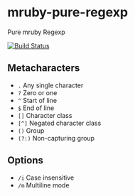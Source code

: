 mruby-pure-regexp
=================

Pure mruby Regexp

[![Build Status](https://travis-ci.org/h2so5/mruby-pure-regexp.svg?branch=master)](https://travis-ci.org/h2so5/mruby-pure-regexp)

## Metacharacters

* ```.``` Any single character
* ```?``` Zero or one
* ```^``` Start of line
* ```$``` End of line
* ```[]``` Character class
* ```[^]``` Negated character class
* ```()``` Group
* ```(?:)``` Non-capturing group

## Options

* ```/i``` Case insensitive
* ```/m``` Multiline mode
